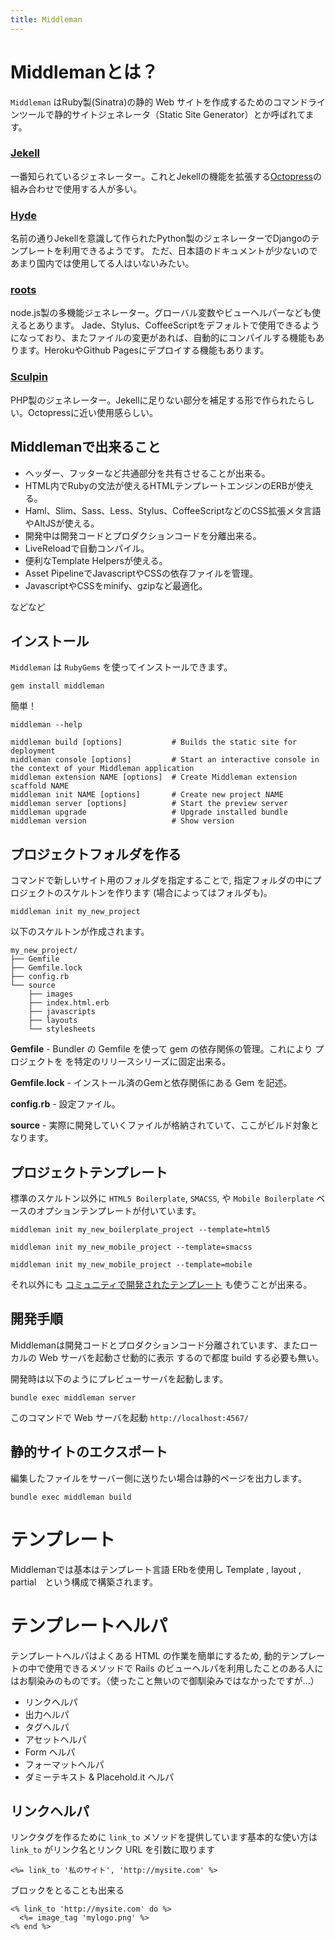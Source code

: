 ```yaml
---
title: Middleman
---
```


# Middlemanとは？

`Middleman` はRuby製(Sinatra)の静的 Web サイトを作成するためのコマンドラインツールで静的サイトジェネレータ（Static Site Generator）とか呼ばれてます。

### [Jekell](http://jekyllrb.com/)
一番知られているジェネレーター。これとJekellの機能を拡張する[Octopress](http://octopress.org/)の組み合わせで使用する人が多い。

### [Hyde](http://ringce.com/hyde)
名前の通りJekellを意識して作られたPython製のジェネレーターでD​​jangoのテンプレートを利用できるようです。
ただ、日本語のドキュメントが少ないのであまり国内では使用してる人はいないみたい。

### [roots](http://roots.cx/)
node.js製の多機能ジェネレーター。グローバル変数やビューヘルパーなども使えるとあります。
Jade、Stylus、CoffeeScriptをデフォルトで使用できるようになっており、またファイルの変更があれば、自動的にコンパイルする機能もあります。HerokuやGithub Pagesにデプロイする機能もあります。

### [Sculpin](https://sculpin.io/)
PHP製のジェネレーター。Jekellに足りない部分を補足する形で作られたらしい。Octopressに近い使用感らしい。

## Middlemanで出来ること

+ ヘッダー、フッターなど共通部分を共有させることが出来る。　
+ HTML内でRubyの文法が使えるHTMLテンプレートエンジンのERBが使える。
+ Haml、Slim、Sass、Less、Stylus、CoffeeScriptなどのCSS拡張メタ言語やAltJSが使える。
+ 開発中は開発コードとプロダクションコードを分離出来る。
+ LiveReloadで自動コンパイル。
+ 便利なTemplate Helpersが使える。
+ Asset PipelineでJavascriptやCSSの依存ファイルを管理。
+ JavascriptやCSSをminify、gzipなど最適化。

などなど

## インストール

`Middleman` は `RubyGems` を使ってインストールできます。


	gem install middleman



簡単！



	middleman --help

	middleman build [options]           # Builds the static site for deployment
	middleman console [options]         # Start an interactive console in the context of your Middleman application
	middleman extension NAME [options]  # Create Middleman extension scaffold NAME
	middleman init NAME [options]       # Create new project NAME
	middleman server [options]          # Start the preview server
	middleman upgrade                   # Upgrade installed bundle
	middleman version                   # Show version


## プロジェクトフォルダを作る

コマンドで新しいサイト用のフォルダを指定することで, 指定フォルダの中にプロジェクトのスケルトンを作ります (場合によってはフォルダも)。


	middleman init my_new_project

以下のスケルトンが作成されます。

	my_new_project/
	├── Gemfile
	├── Gemfile.lock
	├── config.rb
	└── source
	    ├── images
	    ├── index.html.erb
	    ├── javascripts
	    ├── layouts
	    └── stylesheets

**Gemfile** - 
	Bundler の Gemfile を使って gem の依存関係の管理。これにより プロジェクトを を特定のリリースシリーズに固定出来る。

**Gemfile.lock** - 
	インストール済のGemと依存関係にある Gem を記述。

**config.rb** - 
	設定ファイル。

**source** - 
	実際に開発していくファイルが格納されていて、ここがビルド対象となります。


## プロジェクトテンプレート

標準のスケルトン以外に `HTML5 Boilerplate`, `SMACSS`, や `Mobile Boilerplate` ベースのオプションテンプレートが付いています。

	middleman init my_new_boilerplate_project --template=html5

	middleman init my_new_mobile_project --template=smacss

	middleman init my_new_mobile_project --template=mobile


それ以外にも [コミュニティで開発されたテンプレート](http://directory.middlemanapp.com/#/templates/all) も使うことが出来る。


## 開発手順

Middlemanは開発コードとプロダクションコード分離されています、またローカルの Web サーバを起動させ動的に表示
するので都度 build する必要も無い。

開発時は以下のようにプレビューサーバを起動します。

	bundle exec middleman server

このコマンドで Web サーバを起動 `http://localhost:4567/`

## 静的サイトのエクスポート

編集したファイルをサーバー側に送りたい場合は静的ページを出力します。

	bundle exec middleman build


# テンプレート

Middlemanでは基本はテンプレート言語 ERbを使用し Template , layout , partial　という構成で構築されます。

# テンプレートヘルパ

テンプレートヘルパはよくある HTML の作業を簡単にするため, 動的テンプレートの中で使用できるメソッドで Rails のビューヘルパを利用したことのある人にはお馴染みのものです。（使ったこと無いので御馴染みではなかったですが...）

+ リンクヘルパ
+ 出力ヘルパ
+ タグヘルパ
+ アセットヘルパ
+ Form ヘルパ
+ フォーマットヘルパ
+ ダミーテキスト & Placehold.it ヘルパ


## リンクヘルパ

リンクタグを作るために `link_to` メソッドを提供しています基本的な使い方は `link_to` がリンク名とリンク URL を引数に取ります

	<%= link_to '私のサイト', 'http://mysite.com' %>

ブロックをとることも出来る


	<% link_to 'http://mysite.com' do %>
	  <%= image_tag 'mylogo.png' %>
	<% end %>



